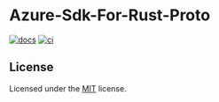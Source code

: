 # Azure-Sdk-For-Rust-Proto

[![docs](https://img.shields.io/docsrs/azure-sdk-for-rust-proto?logo=rust)](https://docs.rs/azure-sdk-for-rust-proto)
[![ci](https://github.com/heaths/azure-sdk-for-rust-proto/actions/workflows/ci.yml/badge.svg?event=push)](https://github.com/heaths/azure-sdk-for-rust-proto/actions/workflows/ci.yml)

<!-- TODO -->

## License

Licensed under the [MIT](LICENSE.txt) license.
